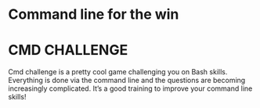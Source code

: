 # Command line for the win

# CMD CHALLENGE
Cmd challenge is a pretty cool game challenging you on Bash skills. Everything is done via the command line and the questions are becoming increasingly complicated. It’s a good training to improve your command line skills!
